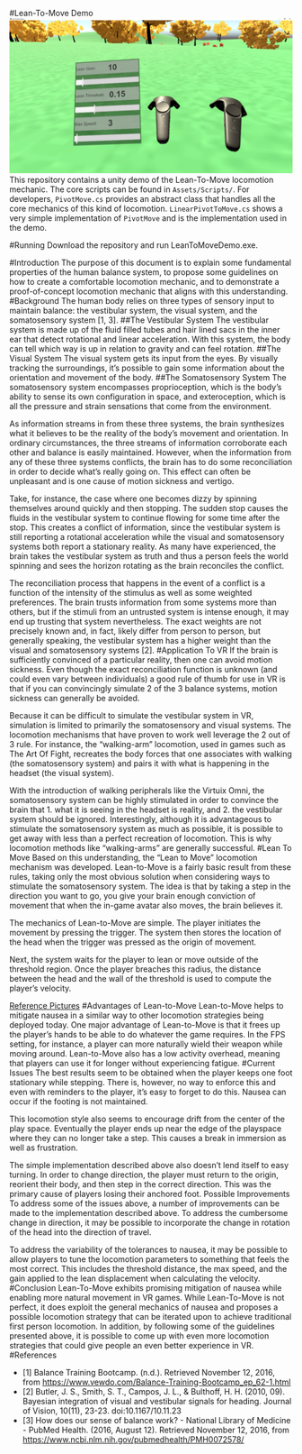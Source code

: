 #Lean-To-Move Demo
![Lean-To-Move](https://raw.githubusercontent.com/Erupac/LeanToMove/master/Images/ScreenShot3.PNG)
This repository contains a unity demo of the Lean-To-Move locomotion mechanic. The core scripts can be found in `Assets/Scripts/`. For developers, `PivotMove.cs` provides an abstract class that handles all the core mechanics of this kind of locomotion. `LinearPivotToMove.cs` shows a very simple implementation of `PivotMove` and is the implementation used in the demo.

#Running
Download the repository and run LeanToMoveDemo.exe.

#Introduction
The purpose of this document is to explain some fundamental properties of the human balance system, to propose some guidelines on how to create a comfortable locomotion mechanic, and to demonstrate a proof-of-concept locomotion mechanic that aligns with this understanding.
#Background 
The human body relies on three types of sensory input to maintain balance: the vestibular system, the visual system, and the somatosensory system [1, 3].
##The Vestibular System
The vestibular system is made up of the fluid filled tubes and hair lined sacs in the inner ear that detect rotational and linear acceleration. With this system, the body can tell which way is up in relation to gravity and can feel rotation.
##The Visual System
The visual system gets its input from the eyes. By visually tracking the surroundings, it’s possible to gain some information about the orientation and movement of the body.
##The Somatosensory System
The somatosensory system encompasses proprioception, which is the body’s ability to sense its own configuration in space, and exteroception, which is all the pressure and strain sensations that come from the environment.


As information streams in from these three systems, the brain synthesizes what it believes to be the reality of the body’s movement and orientation. In ordinary circumstances, the three streams of information corroborate each other and balance is easily maintained. However, when the information from any of these three systems conflicts, the brain has to do some reconciliation in order to decide what’s really going on. This effect can often be unpleasant and is one cause of motion sickness and vertigo.


Take, for instance, the case where one becomes dizzy by spinning themselves around quickly and then stopping. The sudden stop causes the fluids in the vestibular system to continue flowing for some time after the stop. This creates a conflict of information, since the vestibular system is still reporting a rotational acceleration while the visual and somatosensory systems both report a stationary reality. As many have experienced, the brain takes the vestibular system as truth and thus a person feels the world spinning and sees the horizon rotating as the brain reconciles the conflict.


The reconciliation process that happens in the event of a conflict is a function of the intensity of the stimulus as well as some weighted preferences. The brain trusts information from some systems more than others, but if the stimuli from an untrusted system is intense enough, it may end up trusting that system nevertheless. The exact weights are not precisely known and, in fact, likely differ from person to person, but generally speaking, the vestibular system has a higher weight than the visual and somatosensory systems [2].
#Application To VR
If the brain is sufficiently convinced of a particular reality, then one can avoid motion sickness. Even though the exact reconciliation function is unknown (and could even vary between individuals) a good rule of thumb for use in VR is that if you can convincingly simulate 2 of the 3 balance systems, motion sickness can generally be avoided.


Because it can be difficult to simulate the vestibular system in VR, simulation is limited to primarily the somatosensory and visual systems. The locomotion mechanisms that have proven to work well leverage the 2 out of 3 rule. For instance, the “walking-arm” locomotion, used in games such as The Art Of Fight, recreates the body forces that one associates with walking (the somatosensory system) and pairs it with what is happening in the headset (the visual system).


With the introduction of  walking peripherals like the Virtuix Omni, the somatosensory system can be highly stimulated in order to convince the brain that 1. what it is seeing in the headset is reality, and 2. the vestibular system should be ignored. Interestingly, although it is advantageous to stimulate the somatosensory system as much as possible, it is possible to get away with less than a perfect recreation of locomotion. This is why locomotion methods like “walking-arms” are generally successful. 
#Lean To Move
Based on this understanding, the “Lean to Move” locomotion mechanism was developed. Lean-to-Move is a fairly basic result from these rules, taking only the most obvious solution when considering ways to stimulate the somatosensory system. The idea is that by taking a step in the direction you want to go, you give your brain enough conviction of movement that when the in-game avatar also moves, the brain believes it.


The mechanics of Lean-to-Move are simple. The player initiates the movement by pressing the trigger. The system then stores the location of the head when the trigger was pressed as the origin of movement.

Next, the system waits for the player to lean or move outside of the threshold region. Once the player breaches this radius, the distance between the head and the wall of the threshold is used to compute the player’s velocity.


[Reference Pictures](http://imgur.com/a/m8ioB)
#Advantages of Lean-to-Move
Lean-to-Move helps to mitigate nausea in a similar way to other locomotion strategies being deployed today. One major advantage of Lean-to-Move is that it frees up the player’s hands to be able to do whatever the game requires. In the FPS setting, for instance, a player can more naturally wield their weapon while moving around. Lean-to-Move also has a low activity overhead, meaning that players can use it for longer without experiencing fatigue.
#Current Issues 
The best results seem to be obtained when the player keeps one foot stationary while stepping. There is, however, no way to enforce this and even with reminders to the player, it’s easy to forget to do this. Nausea can occur if the footing is not maintained.


This locomotion style also seems to encourage drift from the center of the play space. Eventually the player ends up near the edge of the playspace where they can no longer take a step. This causes a break in immersion as well as frustration.


The simple implementation described above also doesn’t lend itself to easy turning. In order to change direction, the player must return to the origin, reorient their body, and then step in the correct direction. This was the primary cause of players losing their anchored foot. 
Possible Improvements
To address some of the issues above, a number of improvements can be made to the implementation described above. To address the cumbersome change in direction, it may be possible to incorporate the change in rotation of the head into the direction of travel.


To address the variability of the tolerances to nausea, it may be possible to allow players to tune the locomotion parameters to something that feels the most correct. This includes the threshold distance, the max speed, and the gain applied to the lean displacement when calculating the velocity.
#Conclusion
Lean-To-Move exhibits promising mitigation of nausea while enabling more natural movement in VR games. While Lean-To-Move is not perfect, it does exploit the general mechanics of nausea and proposes a possible locomotion strategy that can be iterated upon to achieve traditional first person locomotion. In addition, by following some of the guidelines presented above, it is possible to come up with even more locomotion strategies that could give people an even better experience in VR. 
#References
* [1] Balance Training Bootcamp. (n.d.). Retrieved November 12, 2016, from https://www.vewdo.com/Balance-Training-Bootcamp_ep_62-1.html
* [2] Butler, J. S., Smith, S. T., Campos, J. L., & Bulthoff, H. H. (2010, 09). Bayesian integration of visual and vestibular signals for heading. Journal of Vision, 10(11), 23-23. doi:10.1167/10.11.23
* [3] How does our sense of balance work? - National Library of Medicine - PubMed Health. (2016, August 12). Retrieved November 12, 2016, from https://www.ncbi.nlm.nih.gov/pubmedhealth/PMH0072578/
